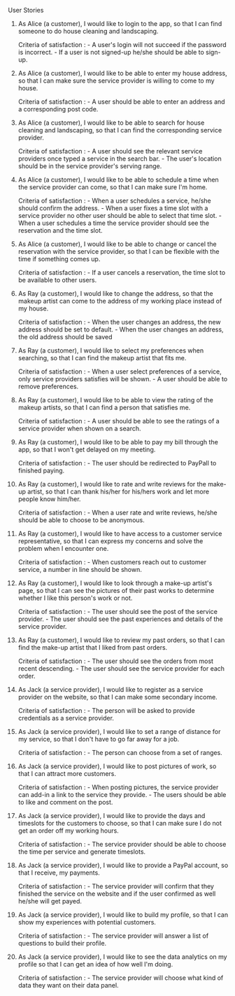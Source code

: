 User Stories

1.  As Alice (a customer), I would like to login to the app, so that I can find someone to do house cleaning and landscaping.

	Criteria of satisfaction :
		- A user's login will not succeed if the password is incorrect.
		- If a user is not signed-up he/she should be able to sign-up.
		
2.  As Alice (a customer), I would like to be able to enter my house address, so that I can make sure the service provider is willing to come to my house.

	Criteria of satisfaction :
		- A user should be able to enter an address and a corresponding post code.
		
3. As Alice (a customer), I would like to be able to search for house cleaning and landscaping, so that I can find the corresponding service provider.

	Criteria of satisfaction :
		- A user should see the relevant service providers once typed a service in the search bar.
		- The user's location should be in the service provider's serving range.
		
4. As Alice (a customer), I would like to be able to schedule a time when the service provider can come,  so that I can make sure I'm home.

	Criteria of satisfaction :
		- When a user schedules a service, he/she should confirm the address.
		- When a user fixes a time slot with a service provider no other user should be able to select 
		  that time slot.
		- When a user schedules a time the service provider should see the reservation and the time slot.
		
5. As Alice (a customer), I would like to be able to change or cancel the reservation with the service provider, so that I can be flexible with the time if something comes up.

	Criteria of satisfaction :
		- If a user cancels a reservation, the time slot to be available to other users.
		
6.  As Ray (a customer), I would like to change the address, so that the makeup artist can come to the address of my working place instead of my house.

	Criteria of satisfaction :
		- When the user changes an address, the new address should be set to default.
		- When the user changes an address, the old address should be saved
		
7.  As Ray (a customer), I would like to select my preferences when searching, so that I can find the makeup artist that fits me.

	Criteria of satisfaction :
		- When a user select preferences of a service, only service providers satisfies will be shown.
		- A user should be able to remove preferences.
	
8. As Ray (a customer), I would like to be able to view the rating of the makeup artists, so that I can find a person that satisfies me.

	Criteria of satisfaction :
		- A user should be able to see the ratings of a service provider when shown on a search.
		
9. As Ray (a customer), I would like to be able to pay my bill through the app, so that I won't get delayed on my meeting.

	Criteria of satisfaction :
		- The user should be redirected to PayPall to finished paying.
		
10. As Ray (a customer), I would like to rate and write reviews for the make-up artist, so that I can thank his/her for his/hers work and let more people know him/her.

	Criteria of satisfaction :
		- When a user rate and write reviews, he/she should be able to choose to be anonymous.
		
11. As Ray (a customer), I would like to have access to a customer service representative, so that I can express my concerns and solve the problem when I encounter one.

	Criteria of satisfaction :
		- When customers reach out to customer service, a number in line should be shown.
		
12. As Ray (a customer), I would like to look through a make-up artist's page, so that I can see the pictures of their past works to determine whether I like this person's work or not.

	Criteria of satisfaction :
		- The user should see the post of the service provider.
		- The user should see the past experiences and details of the service provider.
	
13. As Ray (a customer), I would like to review my past orders, so that I can find the make-up artist that I liked from past orders.

	Criteria of satisfaction :
		- The user should see the orders from most recent descending.
		- The user should see the service provider for each order.
		
14. As Jack (a service provider), I would like to register as a service provider on the website, so that I can make some secondary income.

	Criteria of satisfaction :
		- The person will be asked to provide credentials as a service provider.
	
15. As Jack (a service provider), I would like to set a range of distance for my service, so that I don't have to go far away for a job.

	Criteria of satisfaction :
		- The person can choose from a set of ranges.
	
16. As Jack (a service provider), I would like to post pictures of work, so that I can attract more customers.

	Criteria of satisfaction :
		- When posting pictures, the service provider can add-in a link to the service they provide.
		- The users should be able to like and comment on the post.
	
17. As Jack (a service provider), I would like to provide the days and timeslots for the customers to choose, so that I can make sure I do not get an order off my working hours.

	Criteria of satisfaction :
		- The service provider should be able to choose the time per service and generate timeslots.
	
18. As Jack (a service provider), I would like to provide a PayPal account, so that I receive, my payments.

	Criteria of satisfaction : 
		- The service provider will confirm that they finished the service on the website and if the user 			  confirmed as well he/she will get payed.
	
19. As Jack (a service provider), I would like to build my profile, so that I can show my experiences with potential customers.

	Criteria of satisfaction :
		- The service provider will answer a list of questions to build their profile.

20. As Jack (a service provider), I would like to see the data analytics on my profile so that I can get an idea of how well I'm doing.

	Criteria of satisfaction :
		- The service provider will choose what kind of data they want on their data panel.



